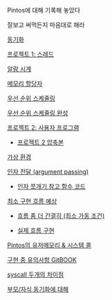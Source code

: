 Pintos에 대해 기록해 놓았다

잘보고 써먹든지 마음대로 해라

[동기화](learn/09_1/TIL_0904+.md)

[프로젝트 1: 스레드](learn/09_1/TIL_0905.md)

[알람 시계](learn/09_1/TIL_0905.md#알람-시계-alarm-clock)

[메모리 할당자](learn/09_1/TIL_0905+.md)

[우선 순위 스케줄링](learn/09_1/TIL_0905+++.md)

[우선 순위 스케줄링 완성](learn/09_1/TIL_0908.md)

[프로젝트 2: 사용자 프로그램](learn/09_1/TIL_0911.md)

- [프로젝트 2 압축본](learn/09_1/TIL_0911++.md)

[가상 환경](learn/09_1/TIL_0911+.md)

[인자 전달 (argument passing)](learn/09_1/TIL_0911+++.md)

- [인자 쪼개기 참고 함수 코드](learn/09_1/TIL_0911++++.md)

[최소 구현 흐름 예상](learn/09_1/TIL_0912.md)

- [흐름 좀 더 간결히 (최소 가동 조건)](learn/09_1/TIL_0912+++.md)

- [실제 흐름 구현](learn/09_1/TIL_0913+.md)

[Pintos의 유저메모리 & 시스템 콜](learn/09_1/TIL_0912+.md)

[구현 중 유의사항 GitBOOK](learn/09_1/TIL_0912++.md)

[syscall 두개의 차이점](learn/09_1/TIL_0912++++.md)

[부모/자식 동기화에 대해](learn/09_1/TIL_0913.md)
